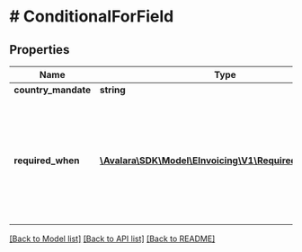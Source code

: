 # # ConditionalForField

## Properties

Name | Type | Description | Notes
------------ | ------------- | ------------- | -------------
**country_mandate** | **string** |  | [optional]
**required_when** | [**\Avalara\SDK\Model\EInvoicing\V1\RequiredWhenField[]**](RequiredWhenField.md) | Array of scenarios which describe when a particular field is conditional for a country mandate | [optional]

[[Back to Model list]](../../../README.md#models) [[Back to API list]](../../../README.md#endpoints) [[Back to README]](../../../README.md)
